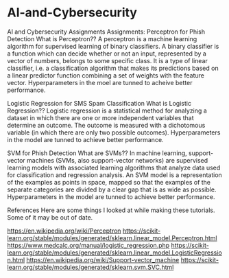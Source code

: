 # AI-and-Cybersecurity
AI and Cybersecurity Assignments
Assignments:
Perceptron for Phish Detection 
         What is Perceptron?? A perceptron is a machine learning algorithm for supervised learning of binary classifiers. A binary classifier is a function which can decide whether or not an input, represented by a vector of numbers, belongs to some specific class. It is a type of linear classifier, i.e. a classification algorithm that makes its predictions based on a linear predictor function combining a set of weights with the feature vector. Hyperparameters in the moel are tunned to acheive better performance.

        
Logistic Regression for SMS Spam Classification 
         What is Logistic Regression?? Logistic regression is a statistical method for analyzing a dataset in which there are one or more independent variables that determine an outcome. The outcome is measured with a dichotomous variable (in which there are only two possible outcomes). Hyperparameters in the model are tunned to achieve better performance.

        
SVM for Phish Detection 
         What are SVMs?? In machine learning, support-vector machines (SVMs, also support-vector networks) are supervised learning models with associated learning algorithms that analyze data used for classification and regression analysis. An SVM model is a representation of the examples as points in space, mapped so that the examples of the separate categories are divided by a clear gap that is as wide as possible. Hyperparameters in the model are tunned to achieve better performance.

       
References
Here are some things I looked at while making these tutorials. Some of it may be out of date.

https://en.wikipedia.org/wiki/Perceptron
https://scikit-learn.org/stable/modules/generated/sklearn.linear_model.Perceptron.html
https://www.medcalc.org/manual/logistic_regression.php
https://scikit-learn.org/stable/modules/generated/sklearn.linear_model.LogisticRegression.html
https://en.wikipedia.org/wiki/Support-vector_machine
https://scikit-learn.org/stable/modules/generated/sklearn.svm.SVC.html
